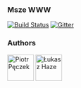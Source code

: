 ### Msze WWW
[![Build Status](https://travis-ci.org/rdev-hackaton/msze_www.svg?branch=master)](https://travis-ci.org/rdev-hackaton/msze_www)
[![Gitter](https://img.shields.io/badge/gitter-join%20chat-3BB9FF.svg)](https://gitter.im/rdev-hackaton/msze_www?utm_source=badge&utm_medium=badge&utm_campaign=pr-badge&utm_content=badge)

### Authors
[<img alt="Piotr Pęczek" src="https://avatars0.githubusercontent.com/u/2931838" height="60px">](https://github.com/ppeczek)
[<img alt="Łukasz Haze" src="https://avatars1.githubusercontent.com/u/2180285" height="60px">](https://github.com/lhaze)
